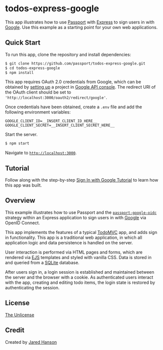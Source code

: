 # todos-express-google

This app illustrates how to use [Passport](https://www.passportjs.org/) with
[Express](https://expressjs.com/) to sign users in with [Google](https://www.google.com/).
Use this example as a starting point for your own web applications.

## Quick Start

To run this app, clone the repository and install dependencies:

```bash
$ git clone https://github.com/passport/todos-express-google.git
$ cd todos-express-google
$ npm install
```

This app requires OAuth 2.0 credentials from Google, which can be obtained by
[setting up](https://developers.google.com/identity/protocols/oauth2/openid-connect#appsetup)
a project in [Google API console](https://console.developers.google.com/apis/).
The redirect URI of the OAuth client should be set to `'http://localhost:3000/oauth2/redirect/google'`.

Once credentials have been obtained, create a `.env` file and add the following
environment variables:

```
GOOGLE_CLIENT_ID=__INSERT_CLIENT_ID_HERE__
GOOGLE_CLIENT_SECRET=__INSERT_CLIENT_SECRET_HERE__
```

Start the server.

```bash
$ npm start
```

Navigate to [`http://localhost:3000`](http://localhost:3000).

## Tutorial

Follow along with the step-by-step [Sign In with Google Tutorial](https://www.passportjs.org/tutorials/google/)
to learn how this app was built.

## Overview

This example illustrates how to use Passport and the [`passport-google-oidc`](https://www.passportjs.org/packages/passport-google-oidc/)
strategy within an Express application to sign users in with [Google](https://www.google.com)
via OpenID Connect.

This app implements the features of a typical [TodoMVC](https://todomvc.com/)
app, and adds sign in functionality.  This app is a traditional web application,
in which all application logic and data persistence is handled on the server.

User interaction is performed via HTML pages and forms, which are rendered via
[EJS](https://ejs.co/) templates and styled with vanilla CSS.  Data is stored in
and queried from a [SQLite](https://www.sqlite.org/) database.

After users sign in, a login session is established and maintained between the
server and the browser with a cookie.  As authenticated users interact with the
app, creating and editing todo items, the login state is restored by
authenticating the session.

## License

[The Unlicense](https://opensource.org/licenses/unlicense)

## Credit

Created by [Jared Hanson](https://www.jaredhanson.me/)
